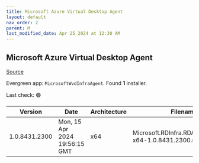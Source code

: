 ```yaml
---
title: Microsoft Azure Virtual Desktop Agent
layout: default
nav_order: 2
parent: M
last_modified_date: Apr 25 2024 at 12:30 AM
---
```


## Microsoft Azure Virtual Desktop Agent

[Source](https://docs.microsoft.com/en-us/azure/virtual-desktop/create-host-pools-powershell)

Evergreen app: `MicrosoftWvdInfraAgent`. Found **1** installer.

Last check: 🟢

| Version       | Date                          | Architecture | Filename                                                  | URI                                                                                                                                  |
| ------------- | ----------------------------- | ------------ | --------------------------------------------------------- | ------------------------------------------------------------------------------------------------------------------------------------ |
| 1.0.8431.2300 | Mon, 15 Apr 2024 19:56:15 GMT | x64          | Microsoft.RDInfra.RDAgent.Installer-x64-1.0.8431.2300.msi | [https://query.prod.cms.rt.microsoft.com/cms/api/am/binary/RWrmXv](https://query.prod.cms.rt.microsoft.com/cms/api/am/binary/RWrmXv) |
